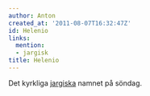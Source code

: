 ```yaml
---
author: Anton
created_at: '2011-08-07T16:32:47Z'
id: Helenio
links:
  mention:
  - jargisk
title: Helenio
---
```


Det kyrkliga [jargiska] namnet på söndag.

  [jargiska]: jargisk
